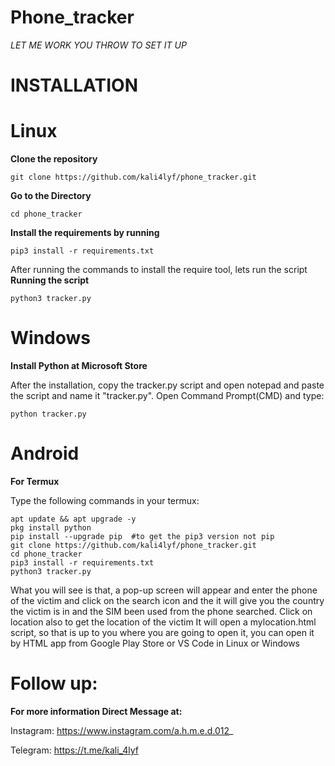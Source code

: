 # Phone_tracker

*LET ME WORK YOU THROW TO SET IT UP*

# INSTALLATION

# Linux
**Clone the repository**
```
git clone https://github.com/kali4lyf/phone_tracker.git
```
**Go to the Directory**
```
cd phone_tracker
```
**Install the requirements by running**
```
pip3 install -r requirements.txt
```
After running the commands to install the require tool, lets run the script
**Running the script**
```
python3 tracker.py
```

# Windows
**Install Python at Microsoft Store**

After the installation, copy the tracker.py script and open notepad and paste the script and name it "tracker.py". Open Command Prompt(CMD) and type:
```
python tracker.py
```
# Android
**For Termux**

Type the following commands in your termux:
```
apt update && apt upgrade -y
pkg install python
pip install --upgrade pip  #to get the pip3 version not pip
git clone https://github.com/kali4lyf/phone_tracker.git
cd phone_tracker
pip3 install -r requirements.txt
python3 tracker.py
```

What you will see is that, a pop-up screen will appear and enter the phone of the victim and click on the search icon and the it will give you the country the victim is in and the SIM been used from the phone searched. Click on location also to get the location of the victim
It will open a mylocation.html script, so that is up to you where you are going to open it, you can open it by HTML app from Google Play Store or VS Code in Linux or Windows

# Follow up:
**For more information Direct Message at:**

Instagram: https://www.instagram.com/a.h.m.e.d.012_

Telegram: https://t.me/kali_4lyf

